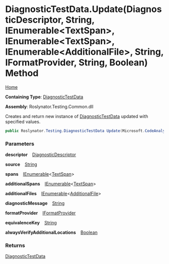 # DiagnosticTestData\.Update\(DiagnosticDescriptor, String, IEnumerable\<TextSpan\>, IEnumerable\<TextSpan\>, IEnumerable\<AdditionalFile\>, String, IFormatProvider, String, Boolean\) Method

[Home](../../../../README.md)

**Containing Type**: [DiagnosticTestData](../README.md)

**Assembly**: Roslynator\.Testing\.Common\.dll

  
Creates and return new instance of [DiagnosticTestData](../README.md) updated with specified values\.

```csharp
public Roslynator.Testing.DiagnosticTestData Update(Microsoft.CodeAnalysis.DiagnosticDescriptor descriptor, string source, System.Collections.Generic.IEnumerable<Microsoft.CodeAnalysis.Text.TextSpan> spans, System.Collections.Generic.IEnumerable<Microsoft.CodeAnalysis.Text.TextSpan> additionalSpans, System.Collections.Generic.IEnumerable<Roslynator.Testing.AdditionalFile> additionalFiles, string diagnosticMessage, IFormatProvider formatProvider, string equivalenceKey, bool alwaysVerifyAdditionalLocations)
```

### Parameters

**descriptor** &ensp; [DiagnosticDescriptor](https://docs.microsoft.com/en-us/dotnet/api/microsoft.codeanalysis.diagnosticdescriptor)

**source** &ensp; [String](https://docs.microsoft.com/en-us/dotnet/api/system.string)

**spans** &ensp; [IEnumerable](https://docs.microsoft.com/en-us/dotnet/api/system.collections.generic.ienumerable-1)\<[TextSpan](https://docs.microsoft.com/en-us/dotnet/api/microsoft.codeanalysis.text.textspan)\>

**additionalSpans** &ensp; [IEnumerable](https://docs.microsoft.com/en-us/dotnet/api/system.collections.generic.ienumerable-1)\<[TextSpan](https://docs.microsoft.com/en-us/dotnet/api/microsoft.codeanalysis.text.textspan)\>

**additionalFiles** &ensp; [IEnumerable](https://docs.microsoft.com/en-us/dotnet/api/system.collections.generic.ienumerable-1)\<[AdditionalFile](../../AdditionalFile/README.md)\>

**diagnosticMessage** &ensp; [String](https://docs.microsoft.com/en-us/dotnet/api/system.string)

**formatProvider** &ensp; [IFormatProvider](https://docs.microsoft.com/en-us/dotnet/api/system.iformatprovider)

**equivalenceKey** &ensp; [String](https://docs.microsoft.com/en-us/dotnet/api/system.string)

**alwaysVerifyAdditionalLocations** &ensp; [Boolean](https://docs.microsoft.com/en-us/dotnet/api/system.boolean)

### Returns

[DiagnosticTestData](../README.md)

